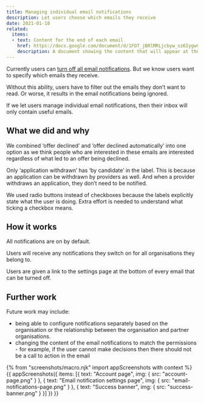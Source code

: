 ```yaml
---
title: Managing individual email notifications
description: Let users choose which emails they receive
date: 2021-01-18
related:
  items:
  - text: Content for the end of each email
    href: https://docs.google.com/document/d/1FOT_jBRlMRLjcbyw_sz6IygwCNZkaBp__oRBRBEkn-Y/edit#heading=h.7yben527pu0m
    description: A document showing the content that will appear at the bottom of each email notification
---
```


Currently users can [turn off all email notifications](/manage-teacher-training-applications/turn-email-notifications-on-off/). But we know users want to specify which emails they receive.

Without this ability, users have to filter out the emails they don’t want to read. Or worse, it results in the email notifications being ignored.

If we let users manage individual email notifications, then their inbox will only contain useful emails.

## What we did and why

We combined ‘offer declined’ and ‘offer declined automatically’ into one option as we think people who are interested in these emails are interested regardless of what led to an offer being declined.

Only ‘application withdrawn’ has ‘by candidate’ in the label. This is because an application can be withdrawn by providers as well. And when a provider withdraws an application, they don’t need to be notified.

We used radio buttons instead of checkboxes because the labels explicitly state what the user is doing. Extra effort is needed to understand what ticking a checkbox means.

## How it works

All notifications are on by default.

Users will receive any notifications they switch on for all organisations they belong to.

Users are given a link to the settings page at the bottom of every email that can be turned off.

## Further work

Future work may include:

- being able to configure notifications separately based on the organisation or the relationship between the organisation and partner organisations.
- changing the content of the email notifications to match the permissions - for example, if the user cannot make decisions then there should not be a call to action in the email

{% from "screenshots/macro.njk" import appScreenshots with context %}
{{ appScreenshots({
  items: [{
    text: "Account page",
    img: {
      src: "account-page.png"
    }
  }, {
    text: "Email notification settings page",
    img: {
      src: "email-notifications-page.png"
    }
  }, {
    text: "Success banner",
    img: {
      src: "success-banner.png"
    }
  }]
}) }}
